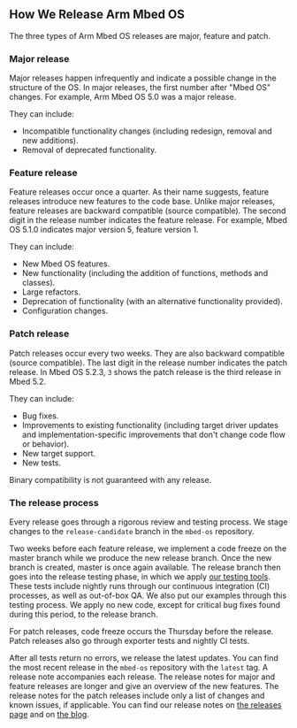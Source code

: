 ## How We Release Arm Mbed OS

The three types of Arm Mbed OS releases are major, feature and patch.

### Major release

Major releases happen infrequently and indicate a possible change in the structure of the OS. In major releases, the first number after "Mbed OS" changes. For example, Arm Mbed OS 5.0 was a major release.

They can include:

- Incompatible functionality changes (including redesign, removal and new additions).
- Removal of deprecated functionality.

### Feature release

Feature releases occur once a quarter. As their name suggests, feature releases introduce new features to the code base. Unlike major releases, feature releases are backward compatible (source compatible). The second digit in the release number indicates the feature release. For example, Mbed OS 5.1.0 indicates major version 5, feature version 1.

They can include:

- New Mbed OS features.
- New functionality (including the addition of functions, methods and classes).
- Large refactors.
- Deprecation of functionality (with an alternative functionality provided).
- Configuration changes.

### Patch release

Patch releases occur every two weeks. They are also backward compatible (source compatible). The last digit in the release number indicates the patch release. In Mbed OS 5.2.3, `3` shows the patch release is the third release in Mbed 5.2.

They can include:

- Bug fixes.
- Improvements to existing functionality (including target driver updates and implementation-specific improvements that don't change code flow or behavior).
- New target support.
- New tests.

Binary compatibility is not guaranteed with any release.

### The release process

Every release goes through a rigorous review and testing process. We stage changes to the `release-candidate` branch in the `mbed-os` repository. 

Two weeks before each feature release, we implement a code freeze on the master branch while we produce the new release branch. Once the new branch is created, master is once again available. The release branch then goes into the release testing phase, in which we apply [our testing tools](/docs/development/tools/testing.html). These tests include nightly runs through our continuous integration (CI) processes, as well as out-of-box QA. We also put our examples through this testing process. We apply no new code, except for critical bug fixes found during this period, to the release branch.

For patch releases, code freeze occurs the Thursday before the release. Patch releases also go through exporter tests and nightly CI tests.

After all tests return no errors, we release the latest updates. You can find the most recent release in the `mbed-os` repository with the `latest` tag. A release note accompanies each release. The release notes for major and feature releases are longer and give an overview of the new features. The release notes for the patch releases include only a list of changes and known issues, if applicable. You can find our release notes on [the releases page](https://os.mbed.com/releases/) and on [the blog](https://os.mbed.com/blog/).
